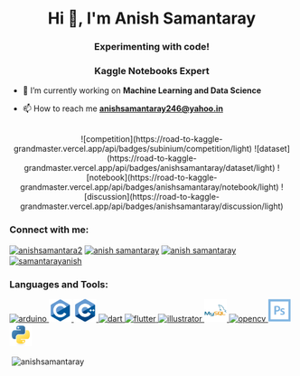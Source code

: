<h1 align="center">Hi 👋, I'm Anish Samantaray</h1>
<h3 align="center">Experimenting with code!</h3>
<h3 align="center"> Kaggle Notebooks Expert </h3>

- 🔭 I’m currently working on **Machine Learning and Data Science**


- 📫 How to reach me **anishsamantaray246@yahoo.in**

<br>

<center>
![competition](https://road-to-kaggle-grandmaster.vercel.app/api/badges/subinium/competition/light)
![dataset](https://road-to-kaggle-grandmaster.vercel.app/api/badges/anishsamantaray/dataset/light)
![notebook](https://road-to-kaggle-grandmaster.vercel.app/api/badges/anishsamantaray/notebook/light)
![discussion](https://road-to-kaggle-grandmaster.vercel.app/api/badges/anishsamantaray/discussion/light)
</center>
<h3 align="left">Connect with me:</h3>
<p align="left">
<a href="https://twitter.com/anishsamantara2" target="blank"><img align="center" src="https://raw.githubusercontent.com/rahuldkjain/github-profile-readme-generator/master/src/images/icons/Social/twitter.svg" alt="anishsamantara2" height="30" width="40" /></a>
<a href="https://www.linkedin.com/in/anish-samantaray-4832851b8/" target="blank"><img align="center" src="https://raw.githubusercontent.com/rahuldkjain/github-profile-readme-generator/master/src/images/icons/Social/linked-in-alt.svg" alt="anish samantaray" height="30" width="40" /></a>
<a href="https://www.facebook.com/anish.samantaray" target="blank"><img align="center" src="https://raw.githubusercontent.com/rahuldkjain/github-profile-readme-generator/master/src/images/icons/Social/facebook.svg" alt="anish samantaray" height="30" width="40" /></a>
<a href="https://www.instagram.com/samantarayanish/" target="blank"><img align="center" src="https://raw.githubusercontent.com/rahuldkjain/github-profile-readme-generator/master/src/images/icons/Social/instagram.svg" alt="samantarayanish" height="30" width="40" /></a>
</p>

<h3 align="left">Languages and Tools:</h3>
<p align="left"> <a href="https://www.arduino.cc/" target="_blank" rel="noreferrer"> <img src="https://cdn.worldvectorlogo.com/logos/arduino-1.svg" alt="arduino" width="40" height="40"/> </a> <a href="https://www.cprogramming.com/" target="_blank" rel="noreferrer"> <img src="https://raw.githubusercontent.com/devicons/devicon/master/icons/c/c-original.svg" alt="c" width="40" height="40"/> </a> <a href="https://www.w3schools.com/cpp/" target="_blank" rel="noreferrer"> <img src="https://raw.githubusercontent.com/devicons/devicon/master/icons/cplusplus/cplusplus-original.svg" alt="cplusplus" width="40" height="40"/> </a> <a href="https://dart.dev" target="_blank" rel="noreferrer"> <img src="https://www.vectorlogo.zone/logos/dartlang/dartlang-icon.svg" alt="dart" width="40" height="40"/> </a> <a href="https://flutter.dev" target="_blank" rel="noreferrer"> <img src="https://www.vectorlogo.zone/logos/flutterio/flutterio-icon.svg" alt="flutter" width="40" height="40"/> </a> <a href="https://www.adobe.com/in/products/illustrator.html" target="_blank" rel="noreferrer"> <img src="https://www.vectorlogo.zone/logos/adobe_illustrator/adobe_illustrator-icon.svg" alt="illustrator" width="40" height="40"/> </a> <a href="https://www.mysql.com/" target="_blank" rel="noreferrer"> <img src="https://raw.githubusercontent.com/devicons/devicon/master/icons/mysql/mysql-original-wordmark.svg" alt="mysql" width="40" height="40"/> </a> <a href="https://opencv.org/" target="_blank" rel="noreferrer"> <img src="https://www.vectorlogo.zone/logos/opencv/opencv-icon.svg" alt="opencv" width="40" height="40"/> </a> <a href="https://www.photoshop.com/en" target="_blank" rel="noreferrer"> <img src="https://raw.githubusercontent.com/devicons/devicon/master/icons/photoshop/photoshop-line.svg" alt="photoshop" width="40" height="40"/> </a> <a href="https://www.python.org" target="_blank" rel="noreferrer"> <img src="https://raw.githubusercontent.com/devicons/devicon/master/icons/python/python-original.svg" alt="python" width="40" height="40"/> </a> </p>

<p>&nbsp;<img align="center" src="https://github-readme-stats.vercel.app/api?username=anishsamantaray&show_icons=true&locale=en" alt="anishsamantaray" /></p>

